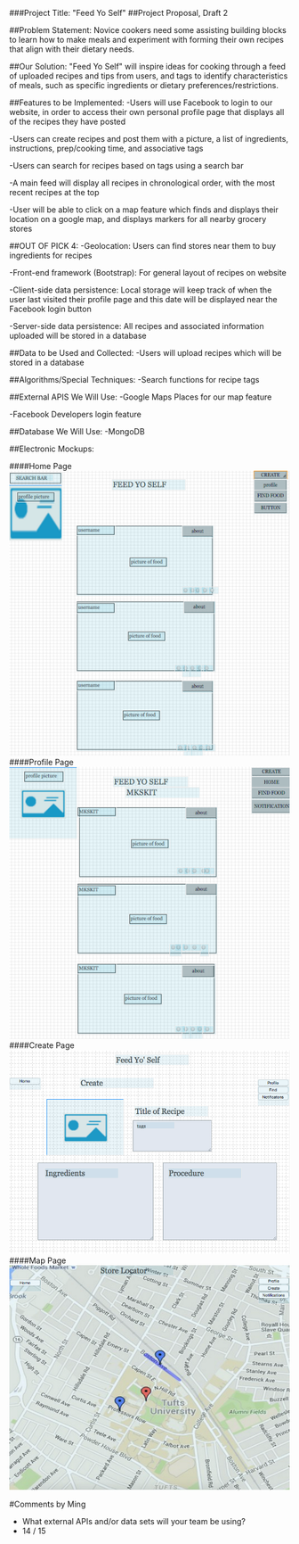 ###Project Title: "Feed Yo Self"
##Project Proposal, Draft 2

##Problem Statement:
Novice cookers need some assisting building blocks to learn
how to make meals and experiment with forming their own recipes that align with their dietary needs.

##Our Solution:
"Feed Yo Self" will inspire ideas for cooking through a feed of uploaded recipes and tips from users, and tags to identify characteristics of meals, such as specific ingredients or dietary preferences/restrictions.

##Features to be Implemented:
  -Users will use Facebook to login to our website, in order to access their own personal profile page that displays all of the recipes they have posted

  -Users can create recipes and post them with a picture, a list of ingredients, instructions, prep/cooking time, and associative tags

  -Users can search for recipes based on tags using a search bar

  -A main feed will display all recipes in chronological order, with the most recent recipes at the top

  -User will be able to click on a map feature which finds and displays their location on a google map, and displays markers for all nearby grocery stores

##OUT OF PICK 4:
  -Geolocation: Users can find stores near them to buy ingredients for recipes

  -Front-end framework (Bootstrap): For general layout of recipes on website

  -Client-side data persistence: Local storage will keep track of when the user last visited their profile page and this date will be displayed near the Facebook login button

  -Server-side data persistence: All recipes and associated information uploaded will be stored in a database

##Data to be Used and Collected:
-Users will upload recipes which will be stored in a database

##Algorithms/Special Techniques:
  -Search functions for recipe tags

##External APIS We Will Use:
  -Google Maps Places for our map feature

  -Facebook Developers login feature

##Database We Will Use:
  -MongoDB

##Electronic Mockups:

####Home Page
![Home](home_page.png "Home")
####Profile Page
![Profile](profile.png "Profile")
####Create Page
![Create](create_page.png "Create")
####Map Page
![Map](map_page.png "Map")

#Comments by Ming
* What external APIs and/or data sets will your team be using?
* 14 / 15
